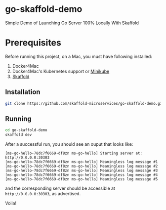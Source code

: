 # go-skaffold-demo
Simple Demo of Launching Go Server 100% Locally With Skaffold

# Prerequisites

Before running this project, on a Mac, you must have following installed:

1. Docker4Mac
1. Docker4Mac's Kubernetes support or [Minikube](http://www.freshblurbs.com/blog/2017/05/21/Kubernetes-on-Mac.html)
2. [Skaffold](https://github.com/GoogleContainerTools/skaffold)

## Installation

```bash
git clone https://github.com/skaffold-microservices/go-skaffold-demo.git
```

## Running

```bash
cd go-skaffold-demo
skaffold dev
```

After a successful run, you should see an ouput that looks like:

```
[ms-go-hello-78dc7f6669-df8zn ms-go-hello] Starting server at: http://0.0.0.0:30303
[ms-go-hello-78dc7f6669-df8zn ms-go-hello] Meaningless log message #1
[ms-go-hello-78dc7f6669-df8zn ms-go-hello] Meaningless log message #2
[ms-go-hello-78dc7f6669-df8zn ms-go-hello] Meaningless log message #3
[ms-go-hello-78dc7f6669-df8zn ms-go-hello] Meaningless log message #4
[ms-go-hello-78dc7f6669-df8zn ms-go-hello] Meaningless log message #5
```

and the corresponding server should be accessible at `http://0.0.0.0:30303`, as
advertised.

Voila!
